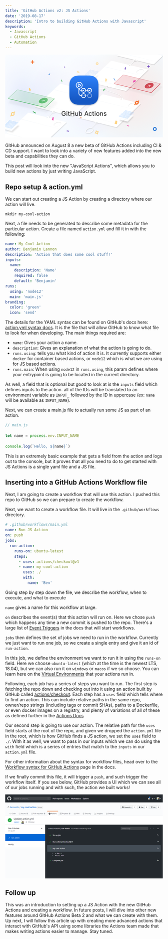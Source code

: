 ```yaml
---
title: 'GitHub Actions v2: JS Actions'
date: '2019-08-17'
description: 'Intro to building GitHub Actions with Javascript'
keywords:
  - Javascript
  - GitHub Actions
  - Automation
---
```


![GitHub Actions branding](./GitHubActions.png)

GitHub announced on August 8 a new beta of GitHub Actions including CI & CD support. I want to look into a variety of new features added into the new beta and capabilities they can do.

This post will look into the new "JavaScript Actions", which allows you to build new actions by just writing JavaScript.

## Repo setup & action.yml

We can start out creating a JS Action by creating a directory where our action will live.

```shell
mkdir my-cool-action
```

Next, a file needs to be generated to describe some metadata for the particular action. Create a file named `action.yml` and fill it in with the following:

```yml
name: My Cool Action
author: Benjamin Lannon
description: 'Action that does some cool stuff!'
inputs:
  name:
    description: 'Name'
    required: false
    default: 'Benjamin'
runs:
  using: 'node12'
  main: 'main.js'
branding:
  color: 'green'
  icon: 'send'
```

The details for the YAML syntax can be found on GitHub's docs here: [action.yml syntax docs](https://help.github.com/en/articles/metadata-syntax-for-github-actions). It is the file that will allow GitHub to know what file to look for when developing. The main things required are:

- `name`: Gives your action a name.
- `description`: Gives an explanation of what the action is going to do.
- `runs.using`: tells you what kind of action it is. It currently supports either `docker` for container based actions, or `node12` which is what we are using for JS based actions.
- `runs.main`: When using `node12` in `runs.using`, this param defines where your entrypoint is going to be located in the current directory.

As well, a field that is optional but good to look at is the `inputs` field which defines inputs to the action. all of the IDs will be translated to an environment variable as `INPUT_` followed by the ID in uppercase (ex: `name` will be available as `INPUT_NAME`).

Next, we can create a main.js file to actually run some JS as part of an action.

```js
// main.js

let name = process.env.INPUT_NAME

console.log(`Hello, ${name}`)
```

This is an extremely basic example that gets a field from the action and logs out to the console, but it proves that all you need to do to get started with JS Actions is a single yaml file and a JS file.

## Inserting into a GitHub Actions Workflow file

Next, I am going to create a workflow that will use this action. I pushed this repo to GitHub so we can prepare to create the workflow.

Next, we want to create a workflow file. It will live in the `.github/workflows` directory.

```yml
# .github/workflows/main.yml
name: Run JS Action
on: push
jobs:
  run-action:
    runs-on: ubuntu-latest
    steps:
      - uses: actions/checkout@v1
      - name: my-cool-action
        uses: ./
        with:
          name: 'Ben'
```

Going step by step down the file, we describe the workflow, when to execute, and what to execute

`name` gives a name for this workflow at large.

`on` describes the event(s) that this action will run on. Here we chose `push` which happens any time a new commit is pushed to the repo. There's a large list of [Event Triggers](https://help.github.com/en/articles/events-that-trigger-workflows) in the docs that will start workflows.

`jobs` then defines the set of jobs we need to run in the workflow. Currently we just want to run one job, so we create a single entry and give it an id of `run-action`.

In this job, we define the environment we want to run it in using the `runs-on` field. Here we choose `ubuntu-latest` (which at the time is the newest LTS, 18.04), but we can also run it on `windows` or `macos` if we so choose. You can learn here on the [Virtual Environments](https://help.github.com/en/articles/virtual-environments-for-github-actions) that your actions run in.

Following, each job has a series of steps you want to run. The first step is fetching the repo down and checking out into it using an action built by GitHub called [actions/checkout](https://github.com/actions/checkout). Each step has a `uses` field which tells where to find an action. This can include relative paths in the same repo, owner/repo strings (including tags or commit SHAs), paths to a Dockerfile, or even docker images on a registry, and plenty of variations of all of these as defined further in the [Actions Docs](https://help.github.com/en/articles/workflow-syntax-for-github-actions#jobsjob_idstepsuses)

Our second step is going to use our action. The relative path for the `uses` field starts at the root of the repo, and given we dropped the `action.yml` file in the root, which is how GitHub finds a JS action, we set the `uses` field to `./`. With it as well, we want to pass in our inputs which we can do using the `with` field which is a series of entries that match to the `inputs` in our `action.yml` file.

For other information about the syntax for workflow files, head over to the [Workflow syntax for GitHub Actions](https://help.github.com/en/articles/workflow-syntax-for-github-actions) page in the docs.

If we finally commit this file, it will trigger a `push`, and such trigger the workflow itself. If you see below, GitHub provides a UI which we can see all of our jobs running and with such, the action we built works!

![GitHub Actions Workflow Run UI](./workflow.png)

## Follow up

This was an introduction to setting up a JS Action with the new GitHub Actions and creating a workflow. In future posts, I will dive into other new features around GitHub Actions Beta 2 and what we can create with them. Up next, I will follow this article up with creating more advanced actions that interact with GitHub's API using some libraries the Actions team made that makes writing actions easier to manage. Stay tuned.
